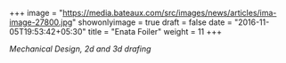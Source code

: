 +++
image = "https://media.bateaux.com/src/images/news/articles/ima-image-27800.jpg"
showonlyimage = true
draft = false
date = "2016-11-05T19:53:42+05:30"
title = "Enata Foiler"
weight = 11
+++

*Mechanical Design, 2d and 3d drafing*
<!--more-->
